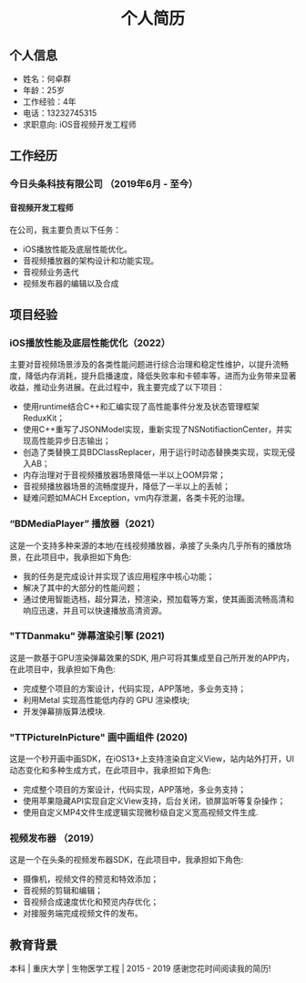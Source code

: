 # <center> 个人简历
## 个人信息
- 姓名：何卓群
- 年龄：25岁
- 工作经验：4年
- 电话：13232745315
- 求职意向: iOS音视频开发工程师
## 工作经历
### 今日头条科技有限公司 （2019年6月 - 至今）
#### 音视频开发工程师 
在公司，我主要负责以下任务：
- iOS播放性能及底层性能优化。
- 音视频播放器的架构设计和功能实现。
- 音视频业务迭代
- 视频发布器的编辑以及合成
## 项目经验
### iOS播放性能及底层性能优化（2022）
主要对音视频场景涉及的各类性能问题进行综合治理和稳定性维护，以提升流畅度，降低内存消耗，提升启播速度，降低失败率和卡顿率等，进而为业务带来显著收益，推动业务进展。在此过程中，我主要完成了以下项目：
* 使用runtime结合C++和汇编实现了高性能事件分发及状态管理框架ReduxKit；
* 使用C++重写了JSONModel实现，重新实现了NSNotifiactionCenter，并实现高性能异步日志输出；
* 创造了类替换工具BDClassReplacer，用于运行时动态替换类实现，实现无侵入AB；
* 内存治理对于音视频播放器场景降低一半以上OOM异常；
* 音视频播放器场景的流畅度提升，降低了一半以上的丢帧；
* 疑难问题如MACH Exception，vm内存泄漏，各类卡死的治理。
### “BDMediaPlayer” 播放器（2021）
这是一个支持多种来源的本地/在线视频播放器，承接了头条内几乎所有的播放场景，在此项目中，我承担如下角色:
* 我的任务是完成设计并实现了该应用程序中核心功能；
* 解决了其中的大部分的性能问题；
* 通过使用智能选档，超分算法，预渲染，预加载等方案，使其画面流畅高清和响应迅速，并且可以快速播放高清资源。
### "TTDanmaku" 弹幕渲染引擎 (2021)
这是一款基于GPU渲染弹幕效果的SDK, 用户可将其集成至自己所开发的APP内，在此项目中，我承担如下角色:
* 完成整个项目的方案设计，代码实现，APP落地，多业务支持；
* 利用Metal 实现高性能低内存的 GPU 渲染模块;
* 开发弹幕排版算法模块.
### "TTPictureInPicture" 画中画组件 (2020)
这是一个秒开画中画SDK，在iOS13+上支持渲染自定义View，站内站外打开，UI动态变化和多种生成方式，在此项目中，我承担如下角色:
* 完成整个项目的方案设计，代码实现，APP落地，多业务支持；
* 使用苹果隐藏API实现自定义View支持，后台关闭，锁屏监听等复杂操作；
* 使用自定义MP4文件生成逻辑实现微秒级自定义宽高视频文件生成.
### 视频发布器 （2019）
这是一个在头条的视频发布器SDK，在此项目中，我承担如下角色:
* 摄像机，视频文件的预览和特效添加；
* 音视频的剪辑和编辑；
* 音视频合成速度优化和预览内存优化；
* 对接服务端完成视频文件的发布。

## 教育背景
本科 | 重庆大学 | 生物医学工程 | 2015 - 2019
感谢您花时间阅读我的简历!
